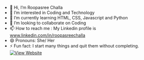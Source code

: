 - 👋 Hi, I’m Roopasree Challa
- 👀 I’m interested in Coding and Technology
- 🌱 I’m currently learning HTML, CSS, Javascript and Python
- 💞️ I’m looking to collaborate on Coding
- 📫 How to reach me : My Linkedin profile is www.linkedin.com/in/roopasreechalla
- 😄 Pronouns: She/ Her
- ⚡ Fun fact: I start many things and quit them without completing.
[![View Website](https://img.shields.io/badge/View-Website-brightgreen)](https://github.com/Roopasree-git/sample)
<!---
Roopasree-git/Roopasree-git is a ✨ special ✨ repository because its `README.md` (this file) appears on your GitHub profile.
You can click the Preview link to take a look at your changes.
--->
